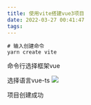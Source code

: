 ```yaml
---
title: 使用vite搭建vue3项目
date: 2022-03-27 00:41:47
tags:
---
```

> 

```
# 输入创建命令
yarn create vite
```
命令行选择框架vue

选择语言vue-ts
![](./%E4%BD%BF%E7%94%A8vite%E6%90%AD%E5%BB%BAvue3%E9%A1%B9%E7%9B%AE/create1.png)

项目创建成功